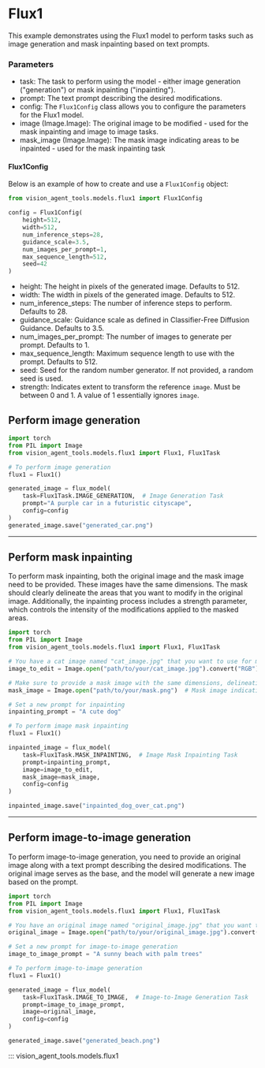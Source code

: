 # Flux1 

This example demonstrates using the Flux1 model to perform tasks such as image generation and mask inpainting based on text prompts.

### Parameters

- task: The task to perform using the model - either image generation ("generation") or mask inpainting ("inpainting").
- prompt: The text prompt describing the desired modifications.
- config: The `Flux1Config` class allows you to configure the parameters for the Flux1 model.
- image (Image.Image): The original image to be modified - 
used for the mask inpainting and image to image tasks.
- mask_image (Image.Image): The mask image indicating areas to be inpainted - used for the mask inpainting task

#### Flux1Config

Below is an example of how to create and use a `Flux1Config` object:

```python
from vision_agent_tools.models.flux1 import Flux1Config

config = Flux1Config(
    height=512,
    width=512,
    num_inference_steps=28,
    guidance_scale=3.5,
    num_images_per_prompt=1,
    max_sequence_length=512,
    seed=42
)
```

- height: The height in pixels of the generated image. Defaults to 512.
- width: The width in pixels of the generated image. Defaults to 512.
- num_inference_steps: The number of inference steps to perform. Defaults to 28.
- guidance_scale: Guidance scale as defined in Classifier-Free Diffusion Guidance. Defaults to 3.5.
- num_images_per_prompt: The number of images to generate per prompt. Defaults to 1.
- max_sequence_length: Maximum sequence length to use with the prompt. Defaults to 512.
- seed: Seed for the random number generator. If not provided, a random seed is used.
- strength: Indicates extent to transform the reference `image`.
Must be between 0 and 1. A value of 1 essentially ignores `image`.

## Perform image generation

```python
import torch
from PIL import Image
from vision_agent_tools.models.flux1 import Flux1, Flux1Task

# To perform image generation
flux1 = Flux1()

generated_image = flux_model(
    task=Flux1Task.IMAGE_GENERATION,  # Image Generation Task
    prompt="A purple car in a futuristic cityscape",
    config=config
)
generated_image.save("generated_car.png")
```

--------------------------------------------------------------------

## Perform mask inpainting

To perform mask inpainting, both the original image and the mask image need to be provided. These images have the same dimensions. The mask should clearly delineate the areas that you want to modify in the original image. Additionally, the inpainting process includes a strength  parameter, which controls the intensity of the modifications applied to the masked areas.

```python
import torch
from PIL import Image
from vision_agent_tools.models.flux1 import Flux1, Flux1Task

# You have a cat image named "cat_image.jpg" that you want to use for mask inpainting
image_to_edit = Image.open("path/to/your/cat_image.jpg").convert("RGB")  # Image to inpaint

# Make sure to provide a mask image with the same dimensions, delineating the cat
mask_image = Image.open("path/to/your/mask.png")  # Mask image indicating areas to change

# Set a new prompt for inpainting
inpainting_prompt = "A cute dog"

# To perform image mask inpainting
flux1 = Flux1()

inpainted_image = flux_model(
    task=Flux1Task.MASK_INPAINTING,  # Image Mask Inpainting Task
    prompt=inpainting_prompt,
    image=image_to_edit,
    mask_image=mask_image,
    config=config
)

inpainted_image.save("inpainted_dog_over_cat.png")

```

--------------------------------------------------------------------

## Perform image-to-image generation

To perform image-to-image generation, you need to provide an original image along with a text prompt describing the desired modifications. The original image serves as the base, and the model will generate a new image based on the prompt.

```python
import torch
from PIL import Image
from vision_agent_tools.models.flux1 import Flux1, Flux1Task

# You have an original image named "original_image.jpg" that you want to use for image-to-image generation
original_image = Image.open("path/to/your/original_image.jpg").convert("RGB")  # Original image

# Set a new prompt for image-to-image generation
image_to_image_prompt = "A sunny beach with palm trees"

# To perform image-to-image generation
flux1 = Flux1()

generated_image = flux_model(
    task=Flux1Task.IMAGE_TO_IMAGE,  # Image-to-Image Generation Task
    prompt=image_to_image_prompt,
    image=original_image,
    config=config
)

generated_image.save("generated_beach.png")
```

::: vision_agent_tools.models.flux1
